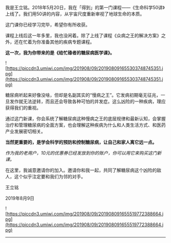 我是王立铭。2018年5月20日，我在「得到」的第一门课程——《生命科学50讲》上线了。我们用50讲的内容，从宇宙尺度重新审视了地球生命的本质。

这门课你已经学习完毕，希望你有所收获。

课程上线后这一年多里，我也没闲着。除了上线了课程《众病之王的解决方案》之外，还在忙着为你准备其他的疾病专题课程。

 **这一次，我为你带来的是《给忙碌者的糖尿病医学课》。**

![https://piccdn3.umiwi.com/img/201908/09/201908091655303748745351.jpg](https://piccdn3.umiwi.com/img/201908/09/201908091655303748745351.jpg)

糖尿病听起来好像没啥，但却是名副其实的“慢病之王”。它发病初期毫无征兆，一旦发作就无法逆转，而且还会导致各种可怕的并发症。这么凶险的一种疾病，理应获得我们的重视。

通过这门新课，你会系统了解糖尿病这种慢病之王的底层规律和最新认知，会掌握治疗和管理糖尿病的全面方案，也会理解这种疾病为什么和人类生活方式、和医药产业发展密切相关。

 **当然更重要的，是学会科学的预防和控制糖尿病，让自己和家人离它远一点。**

 *作为我的老用户，10元的优惠券已经发放到你的账户，你可以用它来购买这门新课。*

在这里，我诚意邀请你的加入。邀请你和我一起，共同了解糖尿病这个凶险的敌人，这个似乎注定要和我们为邻的对手。

王立铭

2019年8月9日

![https://piccdn3.umiwi.com/img/201908/09/201908091655519772388664.jpg](https://piccdn3.umiwi.com/img/201908/09/201908091655519772388664.jpg)

---
